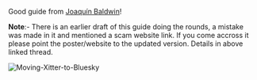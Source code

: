 Good guide from [Joaquín Baldwin](https://bsky.app/profile/did:plc:6lbspto7urisrdqh74v4p6fk/post/3lc4nlhpjds2y)!

**Note**:- There is an earlier draft of this guide doing the rounds, a mistake was made in it and mentioned a scam website link.
If you come accross it please point the poster/website to the updated version. Details in above linked thread.


![Moving-Xitter-to-Bluesky](https://cdn.bsky.app/img/feed_fullsize/plain/did:plc:6lbspto7urisrdqh74v4p6fk/bafkreiaxiao72fbmerrysxpvglpwk4mh3x2rrse5e5rd7reiptypvvnbla@jpeg)
